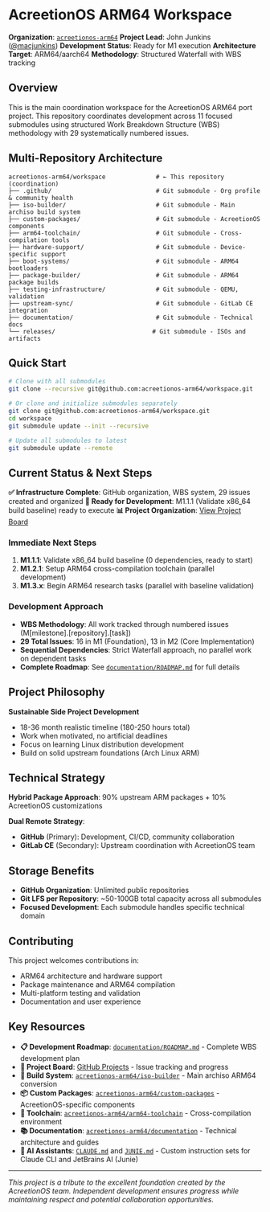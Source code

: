 # AcreetionOS ARM64 Workspace

**Organization**: [`acreetionos-arm64`](https://github.com/acreetionos-arm64)
**Project Lead**: John Junkins ([@macjunkins](https://github.com/macjunkins))
**Development Status**: Ready for M1 execution
**Architecture Target**: ARM64/aarch64
**Methodology**: Structured Waterfall with WBS tracking

## Overview

This is the main coordination workspace for the AcreetionOS ARM64 port project. This repository coordinates development across 11 focused submodules using structured Work Breakdown Structure (WBS) methodology with 29 systematically numbered issues.

## Multi-Repository Architecture

```
acreetionos-arm64/workspace              # ← This repository (coordination)
├── .github/                             # Git submodule - Org profile & community health
├── iso-builder/                         # Git submodule - Main archiso build system
├── custom-packages/                     # Git submodule - AcreetionOS components
├── arm64-toolchain/                     # Git submodule - Cross-compilation tools
├── hardware-support/                    # Git submodule - Device-specific support
├── boot-systems/                        # Git submodule - ARM64 bootloaders
├── package-builder/                     # Git submodule - ARM64 package builds
├── testing-infrastructure/              # Git submodule - QEMU, validation
├── upstream-sync/                       # Git submodule - GitLab CE integration
├── documentation/                       # Git submodule - Technical docs
└── releases/                           # Git submodule - ISOs and artifacts
```

## Quick Start

```bash
# Clone with all submodules
git clone --recursive git@github.com:acreetionos-arm64/workspace.git

# Or clone and initialize submodules separately
git clone git@github.com:acreetionos-arm64/workspace.git
cd workspace
git submodule update --init --recursive

# Update all submodules to latest
git submodule update --remote
```

## Current Status & Next Steps

**✅ Infrastructure Complete**: GitHub organization, WBS system, 29 issues created and organized
**📍 Ready for Development**: M1.1.1 (Validate x86_64 build baseline) ready to execute
**📊 Project Organization**: [View Project Board](https://github.com/orgs/acreetionos-arm64/projects/2)

### Immediate Next Steps
1. **M1.1.1**: Validate x86_64 build baseline (0 dependencies, ready to start)
2. **M1.2.1**: Setup ARM64 cross-compilation toolchain (parallel development)
3. **M1.3.x**: Begin ARM64 research tasks (parallel with baseline validation)

### Development Approach
- **WBS Methodology**: All work tracked through numbered issues (M[milestone].[repository].[task])
- **29 Total Issues**: 16 in M1 (Foundation), 13 in M2 (Core Implementation)
- **Sequential Dependencies**: Strict Waterfall approach, no parallel work on dependent tasks
- **Complete Roadmap**: See [`documentation/ROADMAP.md`](documentation/ROADMAP.md) for full details

## Project Philosophy

**Sustainable Side Project Development**
- 18-36 month realistic timeline (180-250 hours total)
- Work when motivated, no artificial deadlines
- Focus on learning Linux distribution development
- Build on solid upstream foundations (Arch Linux ARM)

## Technical Strategy

**Hybrid Package Approach**: 90% upstream ARM packages + 10% AcreetionOS customizations

**Dual Remote Strategy**:
- **GitHub** (Primary): Development, CI/CD, community collaboration
- **GitLab CE** (Secondary): Upstream coordination with AcreetionOS team

## Storage Benefits

- **GitHub Organization**: Unlimited public repositories
- **Git LFS per Repository**: ~50-100GB total capacity across all submodules
- **Focused Development**: Each submodule handles specific technical domain

## Contributing

This project welcomes contributions in:
- ARM64 architecture and hardware support
- Package maintenance and ARM64 compilation
- Multi-platform testing and validation
- Documentation and user experience

## Key Resources

- **📋 Development Roadmap**: [`documentation/ROADMAP.md`](documentation/ROADMAP.md) - Complete WBS development plan
- **🎯 Project Board**: [GitHub Projects](https://github.com/orgs/acreetionos-arm64/projects/2) - Issue tracking and progress
- **🔧 Build System**: [`acreetionos-arm64/iso-builder`](https://github.com/acreetionos-arm64/iso-builder) - Main archiso ARM64 conversion
- **📦 Custom Packages**: [`acreetionos-arm64/custom-packages`](https://github.com/acreetionos-arm64/custom-packages) - AcreetionOS-specific components
- **🧰 Toolchain**: [`acreetionos-arm64/arm64-toolchain`](https://github.com/acreetionos-arm64/arm64-toolchain) - Cross-compilation environment
- **📚 Documentation**: [`acreetionos-arm64/documentation`](https://github.com/acreetionos-arm64/documentation) - Technical architecture and guides
- **🤖 AI Assistants**: [`CLAUDE.md`](CLAUDE.md) and [`JUNIE.md`](JUNIE.md) - Custom instruction sets for Claude CLI and JetBrains AI (Junie)

---

*This project is a tribute to the excellent foundation created by the AcreetionOS team. Independent development ensures progress while maintaining respect and potential collaboration opportunities.*
